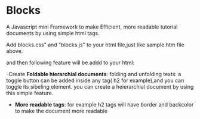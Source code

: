 # Blocks
A Javascript mini Framework to make Efficient, more readable tutorial documents by using simple html tags.

Add 	blocks.css" and "blocks.js" to your html file,just like sample.htm file above.

and then following feature will be addd to your html:

-Create <b>Foldable hierarchial documents</b>:
  folding and unfolding texts: a toggle button can be added inside any tag( h2 for example),and you can toggle its sibeling element.
  you can create a heierarchial document by using this simple feature.

- <b>More readable tags</b>:
  for example h2 tags will have border and backcolor to make the document more readable
  
